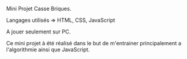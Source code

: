 Mini Projet Casse Briques.

Langages utilisés => HTML, CSS, JavaScript

A jouer seulement sur PC.

Ce mini projet à été réalisé dans le but de m'entrainer principalement a l'algorithmie ainsi que JavaScript.


